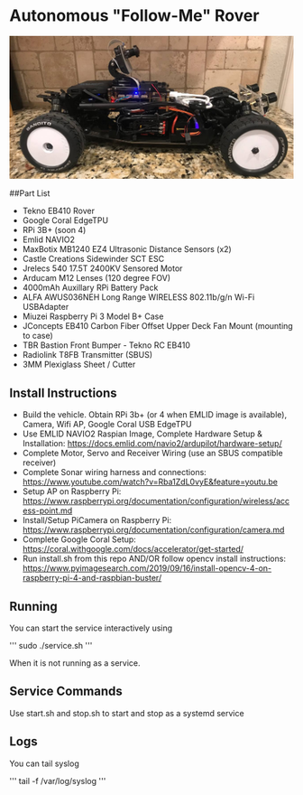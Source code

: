 # Autonomous "Follow-Me" Rover
![Tekno EB410 "Follow-Me" Rover](https://github.com/jleibund/followme/blob/dev/rover_side.jpg?raw=true)

##Part List
- Tekno EB410 Rover
- Google Coral EdgeTPU
- RPi 3B+ (soon 4)
- Emlid NAVIO2
- MaxBotix MB1240 EZ4 Ultrasonic Distance Sensors (x2)
- Castle Creations Sidewinder SCT ESC
- Jrelecs 540 17.5T 2400KV Sensored Motor
- Arducam M12 Lenses (120 degree FOV)
- 4000mAh Auxillary RPi Battery Pack
- ALFA AWUS036NEH Long Range WIRELESS 802.11b/g/n Wi-Fi USBAdapter
- Miuzei Raspberry Pi 3 Model B+ Case
- JConcepts EB410 Carbon Fiber Offset Upper Deck Fan Mount (mounting to case)
- TBR Bastion Front Bumper - Tekno RC EB410
- Radiolink T8FB Transmitter (SBUS)
- 3MM Plexiglass Sheet / Cutter

## Install Instructions

- Build the vehicle.  Obtain RPi 3b+ (or 4 when EMLID image is available), Camera, Wifi AP, Google Coral USB EdgeTPU
- Use EMLID NAVIO2 Raspian Image, Complete Hardware Setup & Installation:  https://docs.emlid.com/navio2/ardupilot/hardware-setup/
- Complete Motor, Servo and Receiver Wiring (use an SBUS compatible receiver)
- Complete Sonar wiring harness and connections:  https://www.youtube.com/watch?v=Rba1ZdL0vyE&feature=youtu.be
- Setup AP on Raspberry Pi:  https://www.raspberrypi.org/documentation/configuration/wireless/access-point.md
- Install/Setup PiCamera on Raspberry Pi:  https://www.raspberrypi.org/documentation/configuration/camera.md
- Complete Google Coral Setup:  https://coral.withgoogle.com/docs/accelerator/get-started/
- Run install.sh from this repo AND/OR follow opencv install instructions:  https://www.pyimagesearch.com/2019/09/16/install-opencv-4-on-raspberry-pi-4-and-raspbian-buster/

## Running

You can start the service interactively using

''' sudo ./service.sh '''

When it is not running as a service.

## Service Commands

Use start.sh and stop.sh to start and stop as a systemd service

## Logs

You can tail syslog

''' tail -f /var/log/syslog '''
